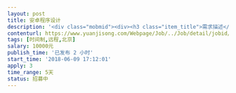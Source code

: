 ```yaml
---                
layout: post       
title: 安卓程序设计           
description: '<div class="mobmid"><div><h3 class="item_title">需求描述</h3><p>一、需求描述：<br/>安卓有个xposed 框架，安装必须需要手机root, 在手机不需要root 的情况下把这个框架写进安卓系统里，还能拿到手机最大权限。<br/> <br/>二、合作方式：<br/>项目制，时间费用均可以谈。</p></div><!--info end--></div>'     
contenturl: https://www.yuanjisong.com/Webpage/Job/../Job/detail/jobid/101554      
tags: [时间制,远程,北京]            
salary: 10000元          
publish_time: '已发布 2 小时'         
start_time: '2018-06-09 17:12:01'           
apply: 3                   
time_range: 5天              
status: 招募中                  
---                 
```

